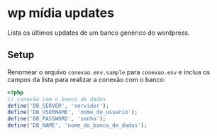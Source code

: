 # wp mídia updates
Lista os últimos updates de um banco genérico do wordpress. 

## Setup
Renomear o arquivo `conexao.env.sample` para `conexao.env` e inclua os campos da lista para realizar a conexão com o banco:

```php
<?php
// conexão com o banco de dados
define('DB_SERVER', 'servidor');
define('DB_USERNAME', 'nome_do_usuario');
define('DB_PASSWORD', 'senha');
define('DB_NAME', 'nome_do_banco_de_dados');

```
